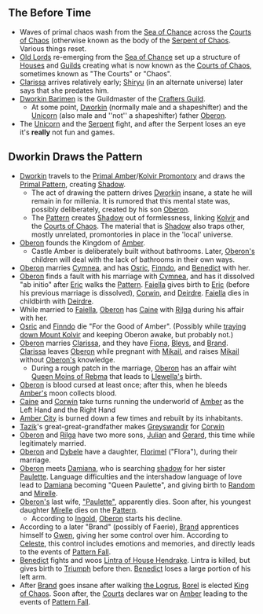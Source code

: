 ## The Before Time
 + Waves of primal chaos wash from the [Sea of Chance](SeaOfChance) across the [Courts of Chaos](CourtsOfChaos) (otherwise known as the body of the [Serpent of Chaos](SerpentOfChaos).  Various things reset.
 + [Old Lords](OldLord) re-emerging from the [Sea of Chance](SeaOfChance) set up a structure of [Houses](ChaosHouses) and [Guilds](ChaosGuilds) creating what is now known as the [Courts of Chaos](CourtsOfChaos), sometimes known as "The Courts" or "Chaos".
 + [Clarissa](ClarissaOfDarkover) arrives relatively early; [Shiryu](RealmsMasterShiryu) (in an alternate universe) later says that she predates him.
 + [Dworkin Barimen](DworkinOfAmber) is the Guildmaster of the [Crafters Guild](ChaosGuilds#crafters).
    + At some point, [Dworkin](DworkinOfAmber) (normally male and a shapeshifter) and the [Unicorn](UnicornOfAmber) (also male and ''not'' a shapeshifter) father [Oberon](OberonOfDworkin).
 + The [Unicorn](UnicornOfAmber) and the [Serpent](SerpentOfChaos) fight, and after the Serpent loses an eye it's **really** not fun and games.
## Dworkin Draws the Pattern
 + [Dworkin](DworkinOfAmber) travels to the [Primal Amber](PrimalAmber)/[Kolvir Promontory](KolvirPromontory) and draws the [Primal Pattern](PrimalPattern), creating [Shadow](ShadowPlaces).
    + The act of drawing the pattern drives [Dworkin](DworkinOfAmber) insane, a state he will remain in for millenia. It is rumored that this mental state was, possibly deliberately, created by his son [Oberon](OberonOfDworkin).
    + The [Pattern](PrimalPattern) creates [Shadow](ShadowPlaces) out of formlessness, linking [Kolvir](KolvirPromontory) and the [Courts of Chaos](CourtsOfChaos). The material that is [Shadow](ShadowPlaces) also traps other, mostly unrelated, promontories in place in the 'local' universe.
 + [Oberon](OberonOfDworkin) founds the Kingdom of [Amber](KolvirPromontory).
    + Castle Amber is deliberately built without bathrooms. Later, [Oberon's](OberonOfDworkin) children will deal with the lack of bathrooms in their own ways.
 + [Oberon](OberonOfDworkin) marries [Cymnea](CymneaOfBarimen), and has [Osric](OsricOfOberon), [Finndo](FinndoOfOberon), and [Benedict](BenedictOfOberon) with her.
 + [Oberon](OberonOfDworkin) finds a fault with his marriage with [Cymnea](CymneaOfBarimen), and has it dissolved "ab initio" after [Eric](EricOfOberon) walks the [Pattern](KolvirPattern).  [Faiella](FaiellaPrincessOfBegma) gives birth to [Eric](EricOfOberon) (before his previous marriage is dissolved), [Corwin](CorwinOfOberon), and [Deirdre](DeirdreOfOberon).  [Faiella](FaiellaPrincessOfBegma) dies in childbirth with [Deirdre](DierdreOfOberon).
 + While married to [Faiella](FaiellaPrincessOfBegma), [Oberon](OberonOfDworkin) has [Caine](CaineOfOberon) with [Rilga](RilgaQueenOfTremere) during his affair with her.
 + [Osric](OsricOfOberon) and [Finndo](FinndoOfOberon) die "For the Good of Amber". (Possibly while [traying down Mount Kolvir](TrayingIncident) and keeping Oberon awake, but probably not.)
 + [Oberon](OberonOfDworkin) marries [Clarissa](ClarissaOfDarkover), and they have [Fiona](FionaOfOberon), [Bleys](BleysOfOberon), and [Brand](BrandOfOberon).  [Clarissa](ClarissaOfDarkover) leaves [Oberon](OberonOfDworkin) while pregnant with [Mikail](MikailOfOberon), and raises [Mikail](MikailOfOberon) without [Oberon's](OberonOfDworkin) knowledge.
    + During a rough patch in the marriage, [Oberon](OberonOfDworkin) has an affair wiht [Queen Moins of Rebma](MoinsOfRebma) that leads to [Llewella's](LlewellaOfOberon) birth.
 + [Oberon](OberonOfDworkin) is blood cursed at least once; after this, when he bleeds [Amber's](KolvirPromontory) moon collects blood.
 + [Caine](CaineOfOberon) and [Corwin](CorwinOfOberon) take turns running the underworld of [Amber](KolvirPromontory) as the Left Hand and the Right Hand
 + [Amber City](KolvirPromontory) is burned down a few times and rebuilt by its inhabitants.
 + [Tazik](TazikTheSwordmaker)'s great-great-grandfather makes [Greyswandir](PatternBlade) for [Corwin](CorwinOfOberon)
 + [Oberon](OberonOfDworkin) and [Rilga](RilgaQueenOfTremere) have two more sons, [Julian](JulianOfOberon) and [Gerard](GerardOfOberon), this time while legitimately married.
 + [Oberon](OberonOfDworkin) and [Dybele](DybeleOfDancers) have a daughter, [Florimel](FlorimelOfOberon) ("Flora"), during their marriage.
 + [Oberon](OberonOfDworkin) meets [Damiana](CobalteanRoyalFamily#damiana), who is searching [shadow](ShadowPlaces) for her sister [Paulette](CobalteanRoyalFamily#paulette).  Language difficulties and the intershadow language of love lead to [Damiana](CobalteanRoyalFamily#damiana) becoming "Queen Paulette", and giving birth to [Random](RandomOfOberon) and [Mirelle](MirelleOfOberon).
 + [Oberon's](OberonOfDworkin) last wife, ["Paulette"](CobalteanRoyalFamily#damiana), apparently dies.  Soon after, his youngest daughter [Mirelle](MirelleOfOberon) dies on the [Pattern](KolvirPattern).
    + According to [Ingold](IngoldOfBenedict), [Oberon](OberonOfDworkin) starts his decline.
 + According to a later "Brand" (possibly of Faerie), [Brand](BrandOfOberon) apprentices himself to [Gwen](GwenOfDworkin), giving her some control over him.  According to [Celeste](CelesteOfBleys), this control includes emotions and memories, and directly leads to the events of [Pattern Fall](PatternFall).
 + [Benedict](BenedictOfOberon) fights and woos [Lintra of House Hendrake](LintraOfHendrake).  Lintra is killed, but gives birth to [Triumph](TriumphOfBenedict) before then.  [Benedict](BenedictOfOberon) loses a large portion of his left arm.
 + After [Brand](BrandOfOberon) goes insane after walking [the Logrus](TheLogrus), [Borel](BorelOfHendrake) is elected [King of Chaos](KingOfChaos).  Soon after, the [Courts](CourtsOfChaos) declares war on [Amber](KolvirPromontory) leading to the events of [Pattern Fall](PatternFall).
